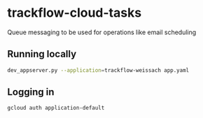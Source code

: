 # trackflow-cloud-tasks
Queue messaging to be used for operations like email scheduling

## Running locally
``` sh
dev_appserver.py --application=trackflow-weissach app.yaml
```

## Logging in
``` sh
gcloud auth application-default
```